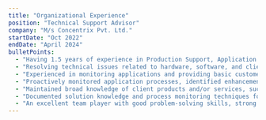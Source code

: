 ```yaml
---
title: "Organizational Experience"
position: "Technical Support Advisor"
company: "M/s Concentrix Pvt. Ltd."
startDate: "Oct 2022"
endDate: "April 2024"
bulletPoints:
  - "Having 1.5 years of experience in Production Support, Application Support, Maintenance, System Analysis, and Application Deployment."
  - "Resolving technical issues related to hardware, software, and client products."
  - "Experienced in monitoring applications and providing basic customer service support."
  - "Proactively monitored application processes, identified enhancements, conducted root cause analysis for bugs, and determined development requirements."
  - "Maintained broad knowledge of client products and/or services, such as smartphones, tablets, computers, and wearables. Familiarity with iOS and/or macOS, or comparable technology is preferred."
  - "Documented solution knowledge and process monitoring techniques for reuse by support teams. Strong analytical and problem-solving abilities."
  - "An excellent team player with good problem-solving skills, strong communication, leadership abilities, and the capacity to work in a time-constrained, team-oriented environment."
---
```

